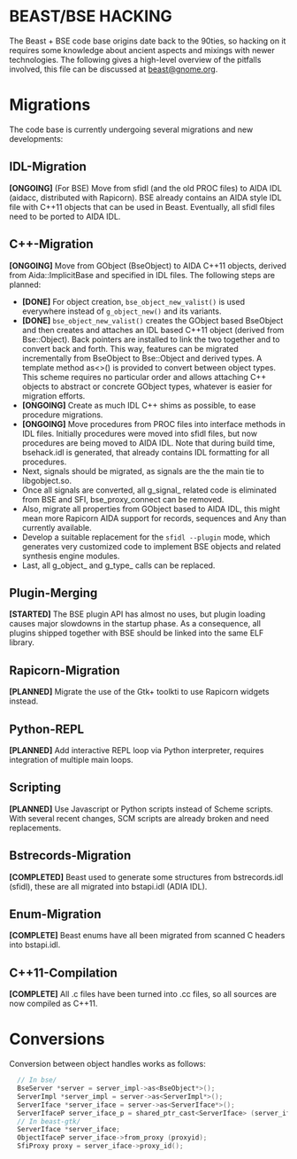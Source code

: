 BEAST/BSE HACKING
=================

The Beast + BSE code base origins date back to the 90ties, so hacking on it requires some knowledge about ancient aspects and mixings with newer technologies. The following gives a high-level overview of the pitfalls involved, this file can be discussed at beast@gnome.org.

Migrations
==========

The code base is currently undergoing several migrations and new developments:

IDL-Migration
-------------
**[ONGOING]** (For BSE) Move from sfidl (and the old PROC files) to AIDA IDL (aidacc, distributed with Rapicorn). BSE already contains an AIDA style IDL file with C++11 objects that can be used in Beast. Eventually, all sfidl files need to be ported to AIDA IDL.

C++-Migration
-------------
**[ONGOING]** Move from GObject (BseObject) to AIDA C++11 objects, derived from Aida::ImplicitBase and specified in IDL files. The following steps are planned:
* **[DONE]** For object creation, `bse_object_new_valist()` is used everywhere instead of `g_object_new()` and its variants.
* **[DONE]** `bse_object_new_valist()` creates the GObject based BseObject and then creates and attaches an IDL based C++11 object (derived from Bse::Object). Back pointers are installed to link the two together and to convert back and forth. This way, features can be migrated incrementally from BseObject to Bse::Object and derived types. A template method as<>() is provided to convert between object types. This scheme requires no particular order and allows attaching C++ objects to abstract or concrete GObject types, whatever is easier for migration efforts.
* **[ONGOING]** Create as much IDL C++ shims as possible, to ease procedure migrations.
* **[ONGOING]** Move procedures from PROC files into interface methods in IDL files. Initially procedures were moved into sfidl files, but now procedures are being moved to AIDA IDL. Note that during build time, bsehack.idl is generated, that already contains IDL formatting for all procedures.
* Next, signals should be migrated, as signals are the the main tie to libgobject.so.
* Once all signals are converted, all g_signal_ related code is eliminated from BSE and SFI, bse_proxy_connect can be removed.
* Also, migrate all properties from GObject based to AIDA IDL, this might mean more Rapicorn AIDA support for records, sequences and Any than currently available.
* Develop a suitable replacement for the `sfidl --plugin` mode, which generates very customized code to implement BSE objects and related synthesis engine modules.
* Last, all g_object_ and g_type_ calls can be replaced.

Plugin-Merging
--------------
**[STARTED]** The BSE plugin API has almost no uses, but plugin loading causes major slowdowns in the startup phase. As a consequence, all plugins shipped together with BSE should be linked into the same ELF library.

Rapicorn-Migration
------------------
**[PLANNED]** Migrate the use of the Gtk+ toolkti to use Rapicorn widgets instead.

Python-REPL
-----------
**[PLANNED]** Add interactive REPL loop via Python interpreter, requires
integration of multiple main loops.

Scripting
---------
**[PLANNED]** Use Javascript or Python scripts instead of Scheme scripts.
With several recent changes, SCM scripts are already broken and need replacements.

Bstrecords-Migration
--------------------
**[COMPLETED]** Beast used to generate some structures from bstrecords.idl (sfidl), these are all migrated into bstapi.idl (ADIA IDL).

Enum-Migration
--------------
**[COMPLETE]** Beast enums have all been migrated from scanned C headers into bstapi.idl.

C++11-Compilation
-----------------
**[COMPLETE]** All .c files have been turned into .cc files, so all sources are now compiled as C++11.


Conversions
===========

Conversion between object handles works as follows:

~~~~cpp
  // In bse/
  BseServer *server = server_impl->as<BseObject*>();
  ServerImpl *server_impl = server->as<ServerImpl*>();
  ServerIface *server_iface = server->as<ServerIface*>();
  ServerIfaceP server_iface_p = shared_ptr_cast<ServerIface> (server_iface);
  // In beast-gtk/
  ServerIface *server_iface;
  ObjectIfaceP server_iface->from_proxy (proxyid);
  SfiProxy proxy = server_iface->proxy_id();
~~~~
